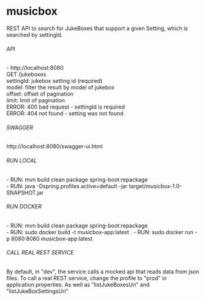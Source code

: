 # musicbox

<div>
REST API to search for JukeBoxes that support a given Setting, which is searched by settingId.
</div>
<H6>API</H6>
<div>
- http://localhost:8080
</div>
<div>
GET /jukeboxes
</div>
<div>settingId: jukebox setting id (required) </div>
<div>model: filter the result by model of jukebox</div>
<div>offset: offset of pagination</div>
<div>limit: limit of pagination</div>
<div>ERROR: 400 bad request - settingId is required</div>
<div>ERROR: 404 not found - setting was not found</div>
<h6>SWAGGER</h6>
http://localhost:8080/swagger-ui.html

<h6>RUN LOCAL</h6>
- RUN: mvn build clean package spring-boot:repackage<br>
- RUN: java -Dspring.profiles.active=default -jar target/musicbox-1.0-SNAPSHOT.jar

<h6>RUN DOCKER</h6>
- RUN: mvn build clean package spring-boot:repackage<br>
- RUN: sudo docker build -t musicbox-app:latest .
- RUN: sudo docker run -p 8080:8080 musicbox-app:latest

<h6> CALL REAL REST SERVICE</h6>
By default, in "dev", the service calls a mocked api that reads data from json files. 
To call a real REST service, change the profile to "prod" in application.properties. As well as
"listJukeBoxesUri" and "listJukeBoxSettingsUri" 


